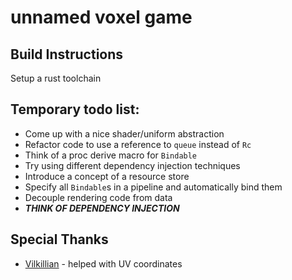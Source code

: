 # unnamed voxel game
## Build Instructions
Setup a rust toolchain

## Temporary todo list:
* Come up with a nice shader/uniform abstraction
* Refactor code to use a reference to `queue` instead of `Rc`
* Think of a proc derive macro for `Bindable`
* Try using different dependency injection techniques
* Introduce a concept of a resource store
* Specify all `Bindable`s in a pipeline and automatically bind them
* Decouple rendering code from data
* ***THINK OF DEPENDENCY INJECTION***

## Special Thanks
* [Vilkillian](https://github.com/orgs/OpenGames/people/ZecosMAX) - helped with UV coordinates